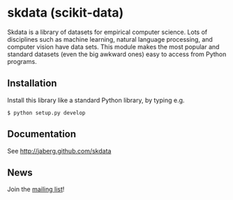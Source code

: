 skdata (scikit-data)
====================

Skdata is a library of datasets for empirical computer science. Lots of
disciplines such as machine learning, natural language processing, and computer
vision have data sets.  This module makes the most popular and standard datasets
(even the big awkward ones) easy to access from Python programs.


Installation
------------

Install this library like a standard Python library, by typing e.g.

``
$ python setup.py develop
``


Documentation
-------------

See http://jaberg.github.com/skdata


News
----

Join the [mailing list](https://groups.google.com/forum/#!forum/skdata)!
